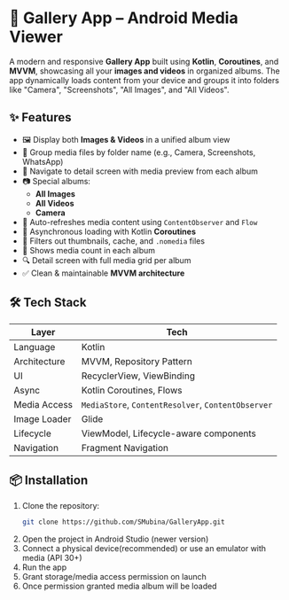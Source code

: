 # 📸 Gallery App – Android Media Viewer

A modern and responsive **Gallery App** built using **Kotlin**, **Coroutines**, and **MVVM**, showcasing all your **images and videos** in organized albums. The app dynamically loads content from your device and groups it into folders like "Camera", "Screenshots", "All Images", and "All Videos".



## ✨ Features

- 🖼 Display both **Images & Videos** in a unified album view
- 📂 Group media files by folder name (e.g., Camera, Screenshots, WhatsApp)
- 🧭 Navigate to detail screen with media preview from each album
- 📷 Special albums:
  - **All Images**
  - **All Videos**
  - **Camera**
- 🔁 Auto-refreshes media content using `ContentObserver` and `Flow`
- 💨 Asynchronous loading with Kotlin **Coroutines**
- 🧹 Filters out thumbnails, cache, and `.nomedia` files
- 📏 Shows media count in each album
- 🔍 Detail screen with full media grid per album
- ✅ Clean & maintainable **MVVM architecture**




## 🛠 Tech Stack



| Layer         | Tech |
|---------------|------|
| Language      | Kotlin |
| Architecture  | MVVM, Repository Pattern |
| UI            | RecyclerView, ViewBinding |
| Async         | Kotlin Coroutines, Flows |
| Media Access  | `MediaStore`, `ContentResolver`, `ContentObserver` |
| Image Loader  | Glide |
| Lifecycle     | ViewModel, Lifecycle-aware components |
| Navigation    | Fragment Navigation




## 📦 Installation

1. Clone the repository:
   ```bash
   git clone https://github.com/SMubina/GalleryApp.git
2. Open the project in Android Studio (newer version)
3. Connect a physical device(recommended) or use an emulator with media (API 30+)
4. Run the app
5. Grant storage/media access permission on launch
6. Once permission granted media album will be loaded


